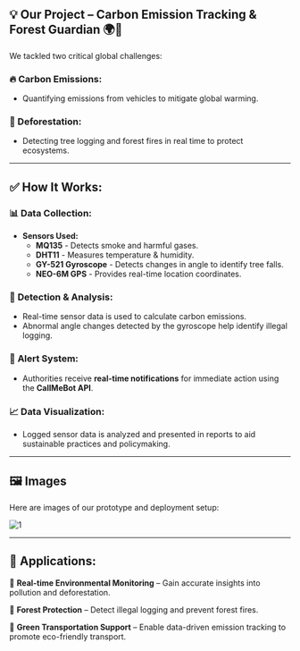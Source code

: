 ## 💡 Our Project – Carbon Emission Tracking & Forest Guardian 🌍🌳

We tackled two critical global challenges:

### 🔥 Carbon Emissions: 
- Quantifying emissions from vehicles to mitigate global warming.

### 🌲 Deforestation: 
- Detecting tree logging and forest fires in real time to protect ecosystems.

---

## ✅ How It Works:

### 📊 **Data Collection**:
- **Sensors Used:**
  - **MQ135** - Detects smoke and harmful gases.
  - **DHT11** - Measures temperature & humidity.
  - **GY-521 Gyroscope** - Detects changes in angle to identify tree falls.
  - **NEO-6M GPS** - Provides real-time location coordinates.

### 🧐 **Detection & Analysis**:
- Real-time sensor data is used to calculate carbon emissions.
- Abnormal angle changes detected by the gyroscope help identify illegal logging.

### 🚨 **Alert System**:
- Authorities receive **real-time notifications** for immediate action using the **CallMeBot API**.

### 📈 **Data Visualization**:
- Logged sensor data is analyzed and presented in reports to aid sustainable practices and policymaking.

---

## 🖼️ Images

Here are images of our prototype and deployment setup:

![1](https://github.com/user-attachments/assets/d9602746-0297-407f-bf16-53e87d3ea7ff)




---

## 🎯 Applications:

🔹 **Real-time Environmental Monitoring** – Gain accurate insights into pollution and deforestation.

🔹 **Forest Protection** – Detect illegal logging and prevent forest fires.

🔹 **Green Transportation Support** – Enable data-driven emission tracking to promote eco-friendly transport.
